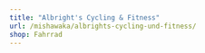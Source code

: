 ```yaml
---
title: "Albright's Cycling & Fitness"
url: /mishawaka/albrights-cycling-und-fitness/
shop: Fahrrad
---
```

